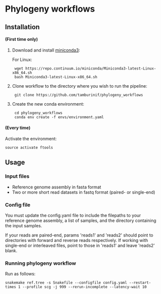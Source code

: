 # Phylogeny workflows

## Installation

#### (First time only)
1. Download and install [miniconda3](https://conda.io/miniconda.html):

    For Linux:
    
        wget https://repo.continuum.io/miniconda/Miniconda3-latest-Linux-x86_64.sh
        bash Miniconda3-latest-Linux-x86_64.sh

2. Clone workflow to the directory where you wish to run the pipeline:

        git clone https://github.com/tamburinif/phylogeny_workflows

3. Create the new conda environment:

        cd phylogeny_workflows
        conda env create -f envs/environment.yaml

#### (Every time)
Activate the environment:

    source activate ftools

## Usage

### Input files

* Reference genome assembly in fasta format
* Two or more short read datasets in fastq format (paired- or single-end)

### Config file

You must update the config.yaml file to include the filepaths to your reference genome assembly, a list of samples, and the directory containing the input samples.

If your reads are paired-end, params 'reads1' and 'reads2' should point to directories with forward and reverse reads respectively. If working with single-end or interleaved files, point to those in 'reads1' and leave 'reads2' blank.

### Running phylogeny workflow

Run as follows:

    snakemake ref.tree -s Snakefile --configfile config.yaml --restart-times 1 --profile scg -j 999 --rerun-incomplete --latency-wait 10
 
